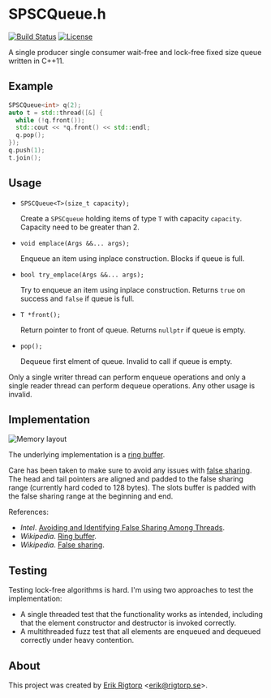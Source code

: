# SPSCQueue.h

[![Build Status](https://travis-ci.org/rigtorp/SPSCQueue.svg?branch=master)](https://travis-ci.org/rigtorp/SPSCQueue)
[![License](https://img.shields.io/badge/license-MIT-blue.svg)](https://raw.githubusercontent.com/rigtorp/SPSCQueue/master/LICENSE)

A single producer single consumer wait-free and lock-free fixed size
queue written in C++11.

## Example

```cpp
SPSCQueue<int> q(2);
auto t = std::thread([&] {
  while (!q.front());
  std::cout << *q.front() << std::endl;
  q.pop();
});
q.push(1);
t.join();
```

## Usage

- `SPSCQueue<T>(size_t capacity);`

  Create a `SPSCqueue` holding items of type `T` with capacity
  `capacity`. Capacity need to be greater than 2.

- `void emplace(Args &&... args);`

  Enqueue an item using inplace construction. Blocks if queue is full.

- `bool try_emplace(Args &&... args);`

  Try to enqueue an item using inplace construction. Returns `true` on
  success and `false` if queue is full.

- `T *front();`

  Return pointer to front of queue. Returns `nullptr` if queue is
  empty.

- `pop();`

  Dequeue first elment of queue. Invalid to call if queue is empty.

Only a single writer thread can perform enqueue operations and only a
single reader thread can perform dequeue operations. Any other usage
is invalid.

## Implementation

![Memory layout](https://github.com/rigtorp/SPSCQueue/blob/master/spsc.png)

The underlying implementation is a
[ring buffer](https://en.wikipedia.org/wiki/Circular_buffer). 

Care has been taken to make sure to avoid any issues with
[false sharing](https://en.wikipedia.org/wiki/False_sharing). The head
and tail pointers are aligned and padded to the false sharing range
(currently hard coded to 128 bytes). The slots buffer is padded with
the false sharing range at the beginning and end.

References:

- *Intel*. [Avoiding and Identifying False Sharing Among Threads](https://software.intel.com/en-us/articles/avoiding-and-identifying-false-sharing-among-threads).
- *Wikipedia*. [Ring buffer](https://en.wikipedia.org/wiki/Circular_buffer).
- *Wikipedia*. [False sharing](https://en.wikipedia.org/wiki/False_sharing).

## Testing

Testing lock-free algorithms is hard. I'm using two approaches to test
the implementation:

- A single threaded test that the functionality works as intended,
  including that the element constructor and destructor is invoked
  correctly.
- A multithreaded fuzz test that all elements are enqueued and
  dequeued correctly under heavy contention.

## About

This project was created by [Erik Rigtorp](http://rigtorp.se)
<[erik@rigtorp.se](mailto:erik@rigtorp.se)>.
